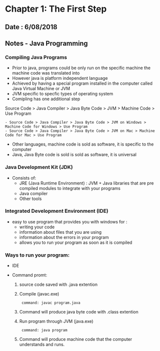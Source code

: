 # Chapter 1: The First Step

## Date : 6/08/2018

## Notes - Java Programming

### Compiling Java Programs

  - Prior to java, programs could be only run on the specific machine the machine code was translated into
  - However java is platform independent language
  - Achieved by having a special program installed in the computer called Java Virtual Machine or JVM
  - JVM specific to specfic types of operating system
  - Comipling has one additional step
  
  Source Code > Java Compiler > Java Byte Code > JVM > Machine Code > Use Program
  
    - Source Code > Java Compiler > Java Byte Code > JVM on Windows > Machine Code for Windows > Use Program
    - Source Code > Java Compiler > Java Byte Code > JVM on Mac > Machine Code for Mac > Use Program
   
  - Other languages, machine code is sold as software, it is specific to the computer
  - Java, Java Byte code is sold is sold as software, it is universal 
  
### Java Development Kit (JDK)

  - Consists of: 
    - JRE (Java Runtime Environment) : JVM + Java libraries that are pre compiled modules to integrate with your programs
    - Java compiler
    - Other tools
    
 ### Integrated Development Environment (IDE)
 
  - easy to use program that provides you with windows for :
    - writing your code
    - information about files that you are using
    - information about the errors in your program
    - allows you to run your program as soon as it is compiled
    
 ### Ways to run your program:
 
  - IDE
  - Command promt:
  
     1. source code saved with .java extention
     2. Compile (javac.exe)

         <code> command: javac program.java </code>

     3. Command will produce java byte code with .class extention
     4. Run program through JVM  (java.exe)

         <code> command: java program </code>

     5. Command will produce machine code that the computer understands and runs. 
    
    


  
  
  


